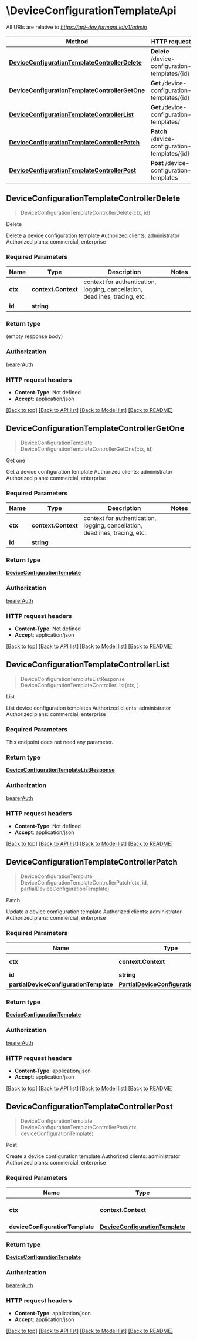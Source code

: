 # \DeviceConfigurationTemplateApi

All URIs are relative to *https://api-dev.formant.io/v1/admin*

Method | HTTP request | Description
------------- | ------------- | -------------
[**DeviceConfigurationTemplateControllerDelete**](DeviceConfigurationTemplateApi.md#DeviceConfigurationTemplateControllerDelete) | **Delete** /device-configuration-templates/{id} | Delete
[**DeviceConfigurationTemplateControllerGetOne**](DeviceConfigurationTemplateApi.md#DeviceConfigurationTemplateControllerGetOne) | **Get** /device-configuration-templates/{id} | Get one
[**DeviceConfigurationTemplateControllerList**](DeviceConfigurationTemplateApi.md#DeviceConfigurationTemplateControllerList) | **Get** /device-configuration-templates/ | List
[**DeviceConfigurationTemplateControllerPatch**](DeviceConfigurationTemplateApi.md#DeviceConfigurationTemplateControllerPatch) | **Patch** /device-configuration-templates/{id} | Patch
[**DeviceConfigurationTemplateControllerPost**](DeviceConfigurationTemplateApi.md#DeviceConfigurationTemplateControllerPost) | **Post** /device-configuration-templates | Post



## DeviceConfigurationTemplateControllerDelete

> DeviceConfigurationTemplateControllerDelete(ctx, id)

Delete

Delete a device configuration template Authorized clients: administrator Authorized plans: commercial, enterprise

### Required Parameters


Name | Type | Description  | Notes
------------- | ------------- | ------------- | -------------
**ctx** | **context.Context** | context for authentication, logging, cancellation, deadlines, tracing, etc.
**id** | **string**|  | 

### Return type

 (empty response body)

### Authorization

[bearerAuth](../README.md#bearerAuth)

### HTTP request headers

- **Content-Type**: Not defined
- **Accept**: application/json

[[Back to top]](#) [[Back to API list]](../README.md#documentation-for-api-endpoints)
[[Back to Model list]](../README.md#documentation-for-models)
[[Back to README]](../README.md)


## DeviceConfigurationTemplateControllerGetOne

> DeviceConfigurationTemplate DeviceConfigurationTemplateControllerGetOne(ctx, id)

Get one

Get a device configuration template Authorized clients: administrator Authorized plans: commercial, enterprise

### Required Parameters


Name | Type | Description  | Notes
------------- | ------------- | ------------- | -------------
**ctx** | **context.Context** | context for authentication, logging, cancellation, deadlines, tracing, etc.
**id** | **string**|  | 

### Return type

[**DeviceConfigurationTemplate**](DeviceConfigurationTemplate.md)

### Authorization

[bearerAuth](../README.md#bearerAuth)

### HTTP request headers

- **Content-Type**: Not defined
- **Accept**: application/json

[[Back to top]](#) [[Back to API list]](../README.md#documentation-for-api-endpoints)
[[Back to Model list]](../README.md#documentation-for-models)
[[Back to README]](../README.md)


## DeviceConfigurationTemplateControllerList

> DeviceConfigurationTemplateListResponse DeviceConfigurationTemplateControllerList(ctx, )

List

List device configuration templates Authorized clients: administrator Authorized plans: commercial, enterprise

### Required Parameters

This endpoint does not need any parameter.

### Return type

[**DeviceConfigurationTemplateListResponse**](DeviceConfigurationTemplateListResponse.md)

### Authorization

[bearerAuth](../README.md#bearerAuth)

### HTTP request headers

- **Content-Type**: Not defined
- **Accept**: application/json

[[Back to top]](#) [[Back to API list]](../README.md#documentation-for-api-endpoints)
[[Back to Model list]](../README.md#documentation-for-models)
[[Back to README]](../README.md)


## DeviceConfigurationTemplateControllerPatch

> DeviceConfigurationTemplate DeviceConfigurationTemplateControllerPatch(ctx, id, partialDeviceConfigurationTemplate)

Patch

Update a device configuration template Authorized clients: administrator Authorized plans: commercial, enterprise

### Required Parameters


Name | Type | Description  | Notes
------------- | ------------- | ------------- | -------------
**ctx** | **context.Context** | context for authentication, logging, cancellation, deadlines, tracing, etc.
**id** | **string**|  | 
**partialDeviceConfigurationTemplate** | [**PartialDeviceConfigurationTemplate**](PartialDeviceConfigurationTemplate.md)| PartialDeviceConfigurationTemplate | 

### Return type

[**DeviceConfigurationTemplate**](DeviceConfigurationTemplate.md)

### Authorization

[bearerAuth](../README.md#bearerAuth)

### HTTP request headers

- **Content-Type**: application/json
- **Accept**: application/json

[[Back to top]](#) [[Back to API list]](../README.md#documentation-for-api-endpoints)
[[Back to Model list]](../README.md#documentation-for-models)
[[Back to README]](../README.md)


## DeviceConfigurationTemplateControllerPost

> DeviceConfigurationTemplate DeviceConfigurationTemplateControllerPost(ctx, deviceConfigurationTemplate)

Post

Create a device configuration template Authorized clients: administrator Authorized plans: commercial, enterprise

### Required Parameters


Name | Type | Description  | Notes
------------- | ------------- | ------------- | -------------
**ctx** | **context.Context** | context for authentication, logging, cancellation, deadlines, tracing, etc.
**deviceConfigurationTemplate** | [**DeviceConfigurationTemplate**](DeviceConfigurationTemplate.md)| DeviceConfigurationTemplate | 

### Return type

[**DeviceConfigurationTemplate**](DeviceConfigurationTemplate.md)

### Authorization

[bearerAuth](../README.md#bearerAuth)

### HTTP request headers

- **Content-Type**: application/json
- **Accept**: application/json

[[Back to top]](#) [[Back to API list]](../README.md#documentation-for-api-endpoints)
[[Back to Model list]](../README.md#documentation-for-models)
[[Back to README]](../README.md)

